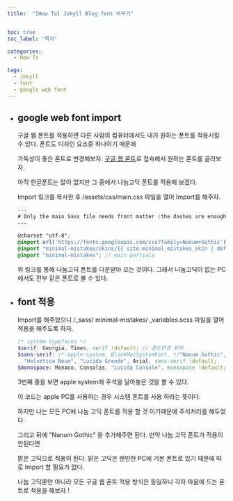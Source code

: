 ```yaml
---
title:  "[How To] Jekyll Blog font 바꾸기"


toc: true
toc_label: "목차"

categories:
  - How To

tags:
  - Jekyll
  - font
  - google web font
---
```


- ## google web font import

  구글 웹 폰트를 적용하면 다른 사람의 컴퓨터에서도 내가 원하는 폰트를 적용시킬 수 있다. 폰트도 디자인 요소중 하나이기 때문에

  가독성이 좋은 폰트로 변경해보자. [구글 웹 폰트](https://fonts.google.com/)로 접속해서 원하는 폰트를 골라보자.

  아직 한글폰트는 많이 없지만 그 중에서 나눔고딕 폰트를 적용해 보겠다.

  Import 링크를 복사한 후 /assets/css/main.css 파일을 열어 Import를 해주자.

  ```scss
  ---
  # Only the main Sass file needs front matter (the dashes are enough)
  ---
  
  @charset "utf-8";
  @import url('https://fonts.googleapis.com/css?family=Nanum+Gothic');
  @import "minimal-mistakes/skins/{{ site.minimal_mistakes_skin | default: 'default' }}"; // skin
  @import "minimal-mistakes"; // main partials
  ```

  위 링크를 통해 나눔고딕 폰트를 다운받아 오는 것이다. 그래서 나눔고딕이 없는 PC에서도 전부 같은 폰트로 볼 수 있다.

- ## font 적용

  Import를 해주었으니 /_sass/ minimal-mistakes/ _variables.scss 파일을 열어 적용을 해주도록 하자.

  ```scss
  /* system typefaces */
  $serif: Georgia, Times, serif !default; // 폰트변경 위치
  $sans-serif: /*-apple-system, BlinkMacSystemFont, */"Nanum Gothic", "Malgun Gothic", "맑은 고딕", "Roboto", "Segoe UI",
    "Helvetica Neue", "Lucida Grande", Arial, sans-serif !default;
  $monospace: Monaco, Consolas, "Lucida Console", monospace !default;
  ```

  3번째 줄을 보면 apple system에 주석을 달아놓은 것을 볼 수 있다.

  이 코드는 apple PC를 사용하는 경우 시스템 폰트를 사용 하라는 뜻이다.

  하지만 나는 모든 PC에 나눔 고딕 폰트를 적용 할 것 이기때문에 주석처리를 해두었다.

  그리고 뒤에 "Nanum Gothic" 을 추가해주면 된다. 만약 나눔 고딕 폰트가 적용이 안된다면

  맑은 고딕으로 적용이 된다. 맑은 고딕은 왠만한 PC에 기본 폰트로 있기 때문에 따로 Import 할 필요가 없다.

  나눔 고딕뿐만 아니라 모든 구글 웹 폰트 적용 방식은 동일하니 각자 마음에 드는 폰트로 적용을 해보자 !

